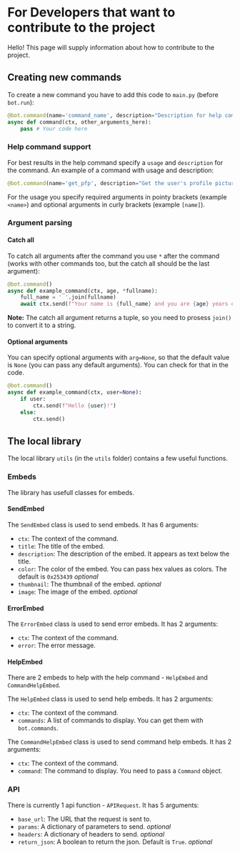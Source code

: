 # For Developers that want to contribute to the project

Hello! This page will supply information about how to contribute to the project.

## Creating new commands

To create a new command you have to add this code to `main.py` (before `bot.run`):

```py
@bot.command(name='command_name', description="Description for help command", usage="Usage for help command")
async def command(ctx, other_arguments_here):
    pass # Your code here
```

### Help command support

For best results in the help command specify a `usage` and `description` for the command. An example of a command with usage and description:

```py
@bot.command(name='get_pfp', description="Get the user's profile picture", usage="get_pfp [user]")
```

For the usage you specify required arguments in pointy brackets (example `<name>`) and optional arguments in curly brackets (example `[name]`).

### Argument parsing

#### Catch all

To catch all arguments after the command you use `*` after the command (works with other commands too, but the catch all should be the last argument):

```py
@bot.command()
async def example_command(ctx, age, *fullname):
    full_name = ' '.join(fullname)
    await ctx.send(f"Your name is {full_name} and you are {age} years old.")
```

**Note:** The catch all argument returns a tuple, so you need to prosess `join()` to convert it to a string.

#### Optional arguments

You can specify optional arguments with `arg=None`, so that the default value is `None` (you can pass any default arguments). You can check for that in the code.

```py
@bot.command()
async def example_command(ctx, user=None):
    if user:
        ctx.send(f"Hello {user}!")
    else:
        ctx.send()
```

## The local library

The local library `utils` (in the `utils` folder) contains a few useful functions.

### Embeds

The library has usefull classes for embeds.

#### SendEmbed

The `SendEmbed` class is used to send embeds. It has 6 arguments:
* `ctx`: The context of the command.
* `title`: The title of the embed.
* `description`: The description of the embed. It appears as text below the title.
* `color`: The color of the embed. You can pass hex values as colors. The default is `0x253439` *optional*
* `thumbnail`: The thumbnail of the embed. *optional*
* `image`: The image of the embed. *optional*

#### ErrorEmbed

The `ErrorEmbed` class is used to send error embeds. It has 2 arguments:
* `ctx`: The context of the command.
* `error`: The error message.

#### HelpEmbed

There are 2 embeds to help with the help command - `HelpEmbed` and `CommandHelpEmbed`.

The `HelpEmbed` class is used to send help embeds. It has 2 arguments:
* `ctx`: The context of the command.
* `commands`: A list of commands to display. You can get them with `bot.commands`.

The `CommandHelpEmbed` class is used to send command help embeds. It has 2 arguments:
* `ctx`: The context of the command.
* `command`: The command to display. You need to pass a `Command` object.

### API

There is currently 1 api function - `APIRequest`. It has 5 arguments:
* `base_url`: The URL that the request is sent to.
* `params`: A dictionary of parameters to send. *optional*
* `headers`: A dictionary of headers to send. *optional*
* `return_json`: A boolean to return the json. Default is `True`. *optional*